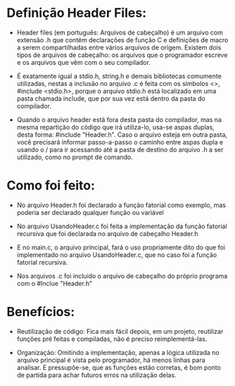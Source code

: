 # Definição Header Files:

- Header files (em português: Arquivos de cabeçalho) é um arquivo com extensão .h que contém declarações de função C e definições de macro a serem compartilhadas entre vários arquivos de origem. Existem dois tipos de arquivos de cabeçalho: os arquivos que o programador escreve e os arquivos que vêm com o seu compilador.

- É exatamente igual a stdio.h, string.h e demais bibliotecas comumente utilizadas, nestas a inclusão no arquivo .c é feita com os símbolos <>, #include <stdio.h>, porque o arquivo stdio.h está localizado em uma pasta chamada include, que por sua vez está dentro da pasta do compilador.

- Quando o arquivo header está fora desta pasta do compilador, mas na mesma repartição do código que irá utiliza-lo, usa-se aspas duplas, desta forma: #include "Header.h". Caso o arquivo esteja em outra pasta, você precisará informar passo-a-passo o caminho entre aspas dupla e usando o / para ir acessando até a pasta de destino do arquivo .h a ser utilizado, como no prompt de comando.

# Como foi feito:

- No arquivo Header.h foi declarado a função fatorial como exemplo, mas poderia ser declarado qualquer função ou variável

- No arquivo UsandoHeader.c foi feita a implementação da função fatorial recursiva que foi declarada no arquivo de cabeçalho Header.h

- E no main.c, o arquivo principal, fará o uso propriamente dito do que foi implementado no arquivo UsandoHeader.c, que no caso foi a função fatorial recursiva.

- Nos arquivos .c foi incluído o arquivo de cabeçalho do próprio programa com o #Inclue "Header.h"

# Benefícios:

- Reutilização de código: Fica mais fácil depois, em um projeto, reutilizar funções pré feitas e compiladas, não é preciso reimplementá-las.

- Organização: Omitindo a implementação, apenas a lógica utilizada no arquivo principal é vista pelo programador, há menos linhas para analisar. E pressupõe-se, que as funções estão corretas, é bom ponto de partida para achar futuros erros na utilização delas.
